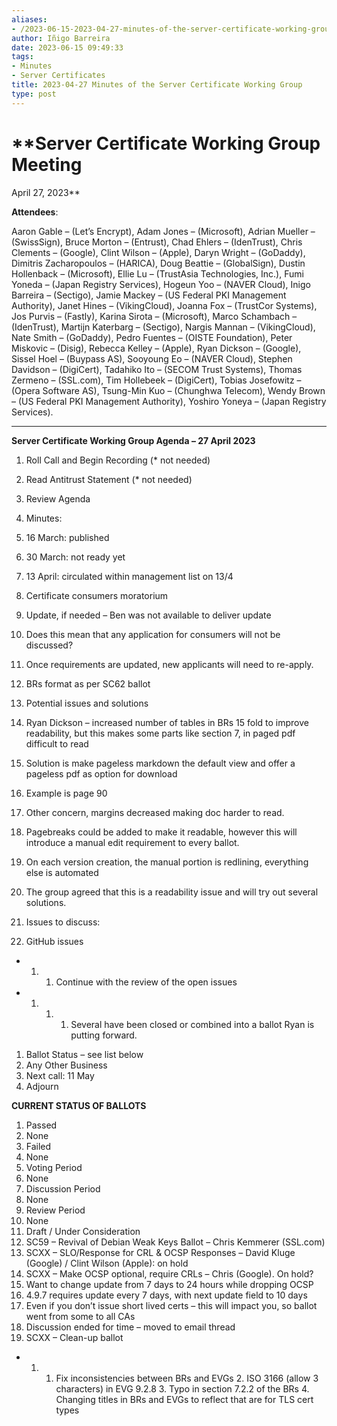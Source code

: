 ```yaml
---
aliases:
- /2023-06-15-2023-04-27-minutes-of-the-server-certificate-working-group/
author: Iñigo Barreira
date: 2023-06-15 09:49:33
tags:
- Minutes
- Server Certificates
title: 2023-04-27 Minutes of the Server Certificate Working Group
type: post
---
```


# **Server Certificate Working Group Meeting

April 27, 2023**

**Attendees**:

Aaron Gable – (Let’s Encrypt), Adam Jones – (Microsoft), Adrian Mueller – (SwissSign), Bruce Morton – (Entrust), Chad Ehlers – (IdenTrust), Chris Clements – (Google), Clint Wilson – (Apple), Daryn Wright – (GoDaddy), Dimitris Zacharopoulos – (HARICA), Doug Beattie – (GlobalSign), Dustin Hollenback – (Microsoft), Ellie Lu – (TrustAsia Technologies, Inc.), Fumi Yoneda – (Japan Registry Services), Hogeun Yoo – (NAVER Cloud), Inigo Barreira – (Sectigo), Jamie Mackey – (US Federal PKI Management Authority), Janet Hines – (VikingCloud), Joanna Fox – (TrustCor Systems), Jos Purvis – (Fastly), Karina Sirota – (Microsoft), Marco Schambach – (IdenTrust), Martijn Katerbarg – (Sectigo), Nargis Mannan – (VikingCloud), Nate Smith – (GoDaddy), Pedro Fuentes – (OISTE Foundation), Peter Miskovic – (Disig), Rebecca Kelley – (Apple), Ryan Dickson – (Google), Sissel Hoel – (Buypass AS), Sooyoung Eo – (NAVER Cloud), Stephen Davidson – (DigiCert), Tadahiko Ito – (SECOM Trust Systems), Thomas Zermeno – (SSL.com), Tim Hollebeek – (DigiCert), Tobias Josefowitz – (Opera Software AS), Tsung-Min Kuo – (Chunghwa Telecom), Wendy Brown – (US Federal PKI Management Authority), Yoshiro Yoneya – (Japan Registry Services).

****

**Server Certificate Working Group Agenda – 27 April 2023**

1. Roll Call and Begin Recording (\* not needed)

1. Read Antitrust Statement (\* not needed)

1. Review Agenda

1. Minutes:

1. 16 March: published

1. 30 March: not ready yet

1. 13 April: circulated within management list on 13/4

1. Certificate consumers moratorium

1. Update, if needed – Ben was not available to deliver update

1. Does this mean that any application for consumers will not be discussed?

1. Once requirements are updated, new applicants will need to re-apply.

1. BRs format as per SC62 ballot

1. Potential issues and solutions

1. Ryan Dickson – increased number of tables in BRs 15 fold to improve readability, but this makes some parts like section 7, in paged pdf difficult to read

1. Solution is make pageless markdown the default view and offer a pageless pdf as option for download

1. Example is page 90

1. Other concern, margins decreased making doc harder to read.

1. Pagebreaks could be added to make it readable, however this will introduce a manual edit requirement to every ballot.

1. On each version creation, the manual portion is redlining, everything else is automated

1. The group agreed that this is a readability issue and will try out several solutions.

1. Issues to discuss:

1. GitHub issues

- 1. 1. Continue with the review of the open issues
- 1. 1. 1. Several have been closed or combined into a ballot Ryan is putting forward.

1. Ballot Status – see list below
1. Any Other Business
1. Next call: 11 May
1. Adjourn

**CURRENT STATUS OF BALLOTS**

1. Passed
1. None
1. Failed
1. None
1. Voting Period
1. None
1. Discussion Period
1. None
1. Review Period
1. None
1. Draft / Under Consideration
1. SC59 – Revival of Debian Weak Keys Ballot – Chris Kemmerer (SSL.com)
1. SCXX – SLO/Response for CRL & OCSP Responses – David Kluge (Google) / Clint Wilson (Apple): on hold
1. SCXX – Make OCSP optional, require CRLs – Chris (Google). On hold?
1. Want to change update from 7 days to 24 hours while dropping OCSP
1. 4.9.7 requires update every 7 days, with next update field to 10 days
1. Even if you don’t issue short lived certs – this will impact you, so ballot went from some to all CAs
1. Discussion ended for time – moved to email thread
1. SCXX – Clean-up ballot

- 1. 1. Fix inconsistencies between BRs and EVGs
        2\. ISO 3166 (allow 3 characters) in EVG 9.2.8
        3\. Typo in section 7.2.2 of the BRs
        4\. Changing titles in BRs and EVGs to reflect that are for TLS cert types